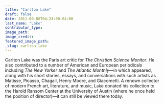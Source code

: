 ```yaml
---
title: "Carlton Lake"
draft: false
date: 2011-09-08T04:23:00-04:00
last_name: "Lake"
contributor_type:
image_path:
image_credit:
featured_image_path:
_slug: carlton-lake
---
```


Carlton Lake was the Paris art critic for _The Christian Science Monitor_. He also contributed to a number of American and European periodicals including _The New Yorker_ and _The Atlantic Monthly_—in which appeared, along with his short stories, essays, and conversations with such artists as Matisse, Picasso, Chagall, Henry Moore, and Giacometti. A renown collector of modern French art, literature, and music, Lake donated his collection to the Harold Ransom Center at the University of Austin (where he once held the position of director)—it can still be viewed there today.

